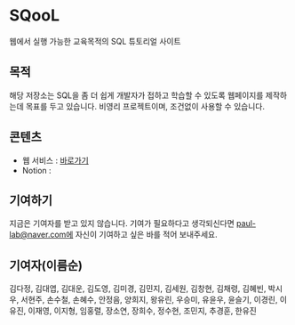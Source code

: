 # SQooL

웹에서 실행 가능한 교육목적의 SQL 튜토리얼 사이트

## 목적

해당 저장소는 SQL을 좀 더 쉽게 개발자가 접하고 학습할 수 있도록 웹페이지를 제작하는데 목표를 두고 있습니다. 비영리 프로젝트이며, 조건없이 사용할 수 있습니다.

## 콘텐츠

- 웹 서비스 : [바로가기](https://flexngrid.com/)
- Notion :

## 기여하기

지금은 기여자를 받고 있지 않습니다. 기여가 필요하다고 생각되신다면 paul-lab@naver.com에 자신이 기여하고 싶은 바를 적어 보내주세요.

## 기여자(이름순)

김다정, 김대엽, 김대운, 김도영, 김미경, 김민지, 김세원, 김창현, 김채령, 김혜빈, 박시우, 서현주, 손수철, 손혜수, 안정음, 양희지, 왕유린, 우승미, 유윤우, 윤슬기, 이경린, 이유진, 이재영, 이지형, 임홍렬, 장소연, 장희수, 정수현, 조민지, 추경훈, 한유진
